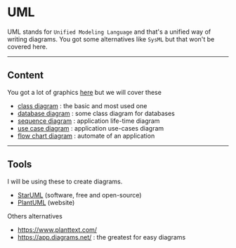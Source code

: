 # UML

UML stands for ``Unified Modeling Language`` and that's
a unified way of writing diagrams. You got some
alternatives like ``SysML`` but that won't be covered here.

<hr class="sr">

## Content

You got a lot of graphics [here](https://en.wikipedia.org/wiki/Modeling_language)
but we will cover these

* [class diagram](class/index.md) : the basic and most used one
* [database diagram](db/index.md) : some class diagram for databases
* [sequence diagram](seq/index.md) : application life-time diagram
* [use case diagram](use/index.md) : application use-cases diagram
* [flow chart diagram](flow/index.md) : automate of an application

<hr class="sl">

## Tools

I will be using these to create diagrams.

* [StarUML](https://staruml.io/) (software, free and open-source)
* [PlantUML](https://plantuml.com/) (website)

Others alternatives

* <https://www.planttext.com/>
* <https://app.diagrams.net/> : the greatest for easy diagrams